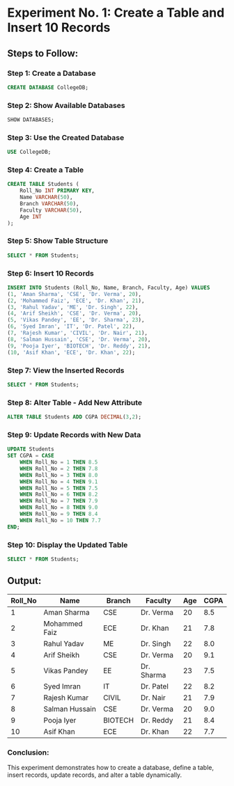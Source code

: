 # Experiment No. 1: Create a Table and Insert 10 Records

## Steps to Follow:

### Step 1: Create a Database
```sql
CREATE DATABASE CollegeDB;
```

### Step 2: Show Available Databases
```sql
SHOW DATABASES;
```

### Step 3: Use the Created Database
```sql
USE CollegeDB;
```

### Step 4: Create a Table
```sql
CREATE TABLE Students (
    Roll_No INT PRIMARY KEY,
    Name VARCHAR(50),
    Branch VARCHAR(50),
    Faculty VARCHAR(50),
    Age INT
);
```

### Step 5: Show Table Structure
```sql
SELECT * FROM Students;
```

### Step 6: Insert 10 Records
```sql
INSERT INTO Students (Roll_No, Name, Branch, Faculty, Age) VALUES
(1, 'Aman Sharma', 'CSE', 'Dr. Verma', 20),
(2, 'Mohammed Faiz', 'ECE', 'Dr. Khan', 21),
(3, 'Rahul Yadav', 'ME', 'Dr. Singh', 22),
(4, 'Arif Sheikh', 'CSE', 'Dr. Verma', 20),
(5, 'Vikas Pandey', 'EE', 'Dr. Sharma', 23),
(6, 'Syed Imran', 'IT', 'Dr. Patel', 22),
(7, 'Rajesh Kumar', 'CIVIL', 'Dr. Nair', 21),
(8, 'Salman Hussain', 'CSE', 'Dr. Verma', 20),
(9, 'Pooja Iyer', 'BIOTECH', 'Dr. Reddy', 21),
(10, 'Asif Khan', 'ECE', 'Dr. Khan', 22);
```

### Step 7: View the Inserted Records
```sql
SELECT * FROM Students;
```

### Step 8: Alter Table - Add New Attribute
```sql
ALTER TABLE Students ADD CGPA DECIMAL(3,2);
```

### Step 9: Update Records with New Data
```sql
UPDATE Students 
SET CGPA = CASE 
    WHEN Roll_No = 1 THEN 8.5
    WHEN Roll_No = 2 THEN 7.8
    WHEN Roll_No = 3 THEN 8.0
    WHEN Roll_No = 4 THEN 9.1
    WHEN Roll_No = 5 THEN 7.5
    WHEN Roll_No = 6 THEN 8.2
    WHEN Roll_No = 7 THEN 7.9
    WHEN Roll_No = 8 THEN 9.0
    WHEN Roll_No = 9 THEN 8.4
    WHEN Roll_No = 10 THEN 7.7
END;
```

### Step 10: Display the Updated Table
```sql
SELECT * FROM Students;
```

## Output:
| Roll_No | Name           | Branch   | Faculty   | Age | CGPA |
|---------|--------------|---------|---------|-----|------|
| 1       | Aman Sharma  | CSE     | Dr. Verma  | 20  | 8.5  |
| 2       | Mohammed Faiz| ECE     | Dr. Khan   | 21  | 7.8  |
| 3       | Rahul Yadav  | ME      | Dr. Singh  | 22  | 8.0  |
| 4       | Arif Sheikh  | CSE     | Dr. Verma  | 20  | 9.1  |
| 5       | Vikas Pandey | EE      | Dr. Sharma | 23  | 7.5  |
| 6       | Syed Imran   | IT      | Dr. Patel  | 22  | 8.2  |
| 7       | Rajesh Kumar | CIVIL   | Dr. Nair   | 21  | 7.9  |
| 8       | Salman Hussain | CSE   | Dr. Verma  | 20  | 9.0  |
| 9       | Pooja Iyer   | BIOTECH | Dr. Reddy  | 21  | 8.4  |
| 10      | Asif Khan    | ECE     | Dr. Khan   | 22  | 7.7  |

### Conclusion:
This experiment demonstrates how to create a database, define a table, insert records, update records, and alter a table dynamically.